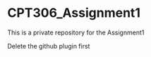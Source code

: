 # CPT306_Assignment1
This is a private repository for the Assignment1 

Delete the github plugin first
